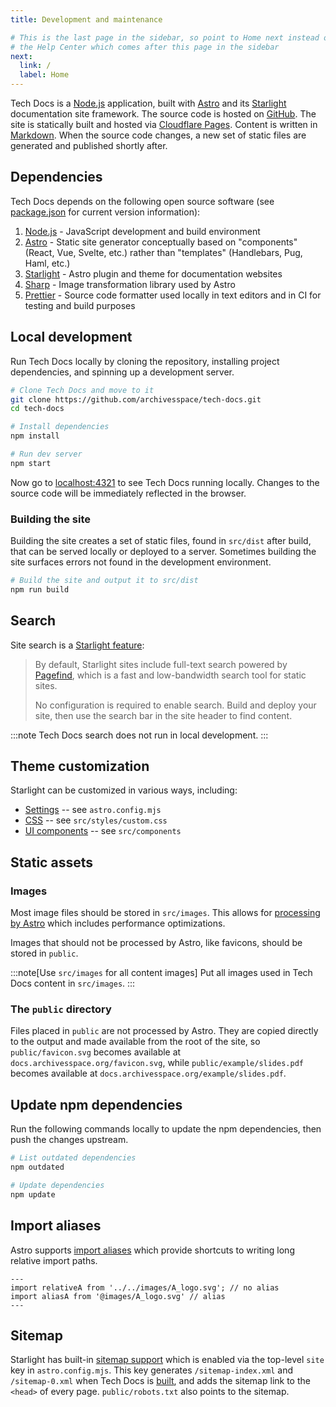 ```yaml
---
title: Development and maintenance

# This is the last page in the sidebar, so point to Home next instead of
# the Help Center which comes after this page in the sidebar
next:
  link: /
  label: Home
---
```


Tech Docs is a [Node.js](https://nodejs.org) application, built with [Astro](https://astro.build/) and its [Starlight](https://starlight.astro.build/) documentation site framework. The source code is hosted on [GitHub](https://github.com/archivesspace/tech-docs). The site is statically built and hosted via [Cloudflare Pages](https://pages.cloudflare.com/). Content is written in [Markdown](./authoring#commonly-used-markdown-syntax). When the source code changes, a new set of static files are generated and published shortly after.

## Dependencies

Tech Docs depends on the following open source software (see [package.json](https://github.com/archivesspace/tech-docs/blob/master/package.json) for current version information):

1. [Node.js](https://nodejs.org) - JavaScript development and build environment
2. [Astro](https://astro.build/) - Static site generator conceptually based on "components" (React, Vue, Svelte, etc.) rather than "templates" (Handlebars, Pug, Haml, etc.)
3. [Starlight](https://starlight.astro.build/) - Astro plugin and theme for documentation websites
4. [Sharp](https://sharp.pixelplumbing.com/) - Image transformation library used by Astro
5. [Prettier](https://prettier.io/) - Source code formatter used locally in text editors and in CI for testing and build purposes

## Local development

Run Tech Docs locally by cloning the repository, installing project dependencies, and spinning up a development server.

```sh
# Clone Tech Docs and move to it
git clone https://github.com/archivesspace/tech-docs.git
cd tech-docs

# Install dependencies
npm install

# Run dev server
npm start
```

Now go to [localhost:4321](http://localhost:4321) to see Tech Docs running locally. Changes to the source code will be immediately reflected in the browser.

### Building the site

Building the site creates a set of static files, found in `src/dist` after build, that can be served locally or deployed to a server. Sometimes building the site surfaces errors not found in the development environment.

```sh
# Build the site and output it to src/dist
npm run build
```

## Search

Site search is a [Starlight feature](https://starlight.astro.build/guides/site-search/):

> By default, Starlight sites include full-text search powered by [Pagefind](https://pagefind.app/), which is a fast and low-bandwidth search tool for static sites.
>
> No configuration is required to enable search. Build and deploy your site, then use the search bar in the site header to find content.

:::note
Tech Docs search does not run in local development.
:::

## Theme customization

Starlight can be customized in various ways, including:

- [Settings](https://starlight.astro.build/guides/customization/) -- see `astro.config.mjs`
- [CSS](https://starlight.astro.build/guides/css-and-tailwind/) -- see `src/styles/custom.css`
- [UI components](https://starlight.astro.build/guides/customization/) -- see `src/components`

## Static assets

### Images

Most image files should be stored in `src/images`. This allows for [processing by Astro](https://docs.astro.build/en/guides/images/) which includes performance optimizations.

Images that should not be processed by Astro, like favicons, should be stored in `public`.

:::note[Use `src/images` for all content images]
Put all images used in Tech Docs content in `src/images`.
:::

### The `public` directory

Files placed in `public` are not processed by Astro. They are copied directly to the output and made available from the root of the site, so `public/favicon.svg` becomes available at `docs.archivesspace.org/favicon.svg`, while `public/example/slides.pdf` becomes available at `docs.archivesspace.org/example/slides.pdf`.

## Update npm dependencies

Run the following commands locally to update the npm dependencies, then push the changes upstream.

```sh
# List outdated dependencies
npm outdated

# Update dependencies
npm update
```

## Import aliases

Astro supports [import aliases](https://docs.astro.build/en/guides/imports/#aliases) which provide shortcuts to writing long relative import paths.

```astro title="src/components/overrides/Example.astro" del="../../images" ins="@images"
---
import relativeA from '../../images/A_logo.svg'; // no alias
import aliasA from '@images/A_logo.svg' // alias
---
```

## Sitemap

Starlight has built-in [sitemap support](https://starlight.astro.build/guides/customization/#enable-sitemap) which is enabled via the top-level `site` key in `astro.config.mjs`. This key generates `/sitemap-index.xml` and `/sitemap-0.xml` when Tech Docs is [built](#building-the-site), and adds the sitemap link to the `<head>` of every page. `public/robots.txt` also points to the sitemap.
